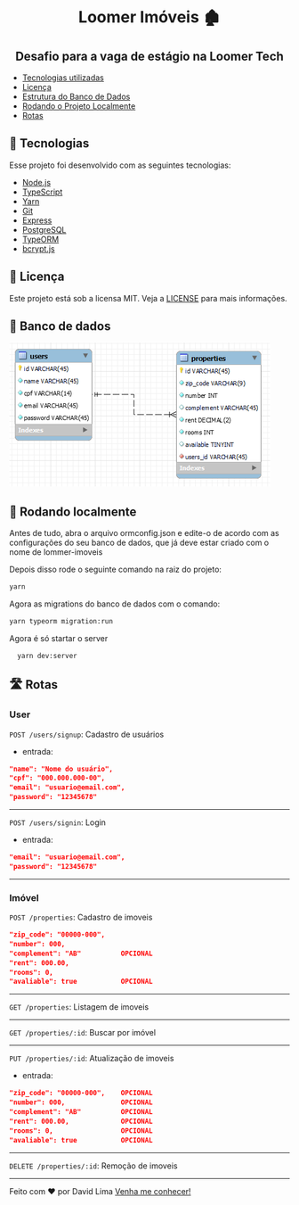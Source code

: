 <h1 align="center">
  Loomer Imóveis 🏚️
</h1>

<h2 align="center">
  Desafio para a vaga de estágio na Loomer Tech
</h2>

<ul>
  <li><a href="#wrench-tecnologias">Tecnologias utilizadas</a></li>
  <li><a href="#memo-licença">Licença</a></li>
  <li><a href="#floppy_disk-banco-de-dados">Estrutura do Banco de Dados</a></li>
  <li><a href="#runner-rodando-localmente">Rodando o Projeto Localmente</a></li>
  <li><a href="#motorway-rotas">Rotas</a></li>
</ul>

## :wrench: Tecnologias

Esse projeto foi desenvolvido com as seguintes tecnologias:

- [Node.js](https://nodejs.org/en/)
- [TypeScript](https://www.typescriptlang.org/)
- [Yarn](https://yarnpkg.com/)
- [Git](https://git-scm.com/)
- [Express](https://expressjs.com/pt-br/)
- [PostgreSQL](https://www.postgresql.org/)
- [TypeORM](https://typeorm.io/#/)
- [bcrypt.js](https://www.npmjs.com/package/bcryptjs)

## :memo: Licença 

Este projeto está sob a licensa MIT. Veja a [LICENSE](LICENSE) para mais informações.

## :floppy_disk: Banco de dados

<img alt="Banco de dados" src="database-structure.png"/>

## :runner: Rodando localmente

Antes de tudo, abra o arquivo ormconfig.json e edite-o de acordo com as configurações do seu banco de dados, que já deve estar criado com o nome de lommer-imoveis

Depois disso rode o seguinte comando na raiz do projeto:

```sh
yarn
```

Agora as migrations do banco de dados com o comando:

```sh
yarn typeorm migration:run
```

Agora é só startar o server

```sh
  yarn dev:server
```

## :motorway: Rotas

### User
`POST /users/signup`: Cadastro de usuários

- entrada:
```json
"name": "Nome do usuário",
"cpf": "000.000.000-00",
"email": "usuario@email.com",
"password": "12345678"
```
---

`POST /users/signin`: Login
- entrada:
```json
"email": "usuario@email.com",
"password": "12345678"
```
---
### Imóvel
`POST /properties`: Cadastro de imoveis
```json
"zip_code": "00000-000",
"number": 000,
"complement": "AB"          OPCIONAL
"rent": 000.00,
"rooms": 0,
"avaliable": true           OPCIONAL
```
---

`GET /properties`: Listagem de imoveis

---

`GET /properties/:id`: Buscar por imóvel

---

`PUT /properties/:id`: Atualização de imoveis
  - entrada:
```json
"zip_code": "00000-000",    OPCIONAL
"number": 000,              OPCIONAL
"complement": "AB"          OPCIONAL
"rent": 000.00,             OPCIONAL
"rooms": 0,                 OPCIONAL
"avaliable": true           OPCIONAL
```

---

`DELETE /properties/:id`: Remoção de imoveis

---

Feito com ♥ por David Lima [Venha me conhecer!](https://www.linkedin.com/in/antdavidlima/)
